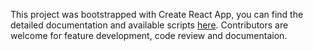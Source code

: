 This project was bootstrapped with Create React App, you can find the detailed documentation and available scripts [here](https://github.com/facebook/create-react-app).
Contributors are welcome for feature development, code review and documentaion.
